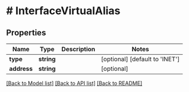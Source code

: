 # # InterfaceVirtualAlias

## Properties

Name | Type | Description | Notes
------------ | ------------- | ------------- | -------------
**type** | **string** |  | [optional] [default to 'INET']
**address** | **string** |  | [optional]

[[Back to Model list]](../../README.md#models) [[Back to API list]](../../README.md#endpoints) [[Back to README]](../../README.md)
